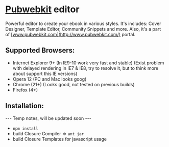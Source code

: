 # [Pubwebkit](http://www.pubwebkit.com/) editor

Powerful editor to create your ebook in various styles. It's includes: Cover Designer, Template Editor, Community Snippets and more.
Also, it's a part of [www.pubwebkit.com](http://www.pubwebkit.com/) portal.


## Supported Browsers:
* Internet Explorer 9+ (In IE9-10 work very fast and stable) (Exist problem with delayed rendering in IE7 & IE8, try to resolve it, but to think more about support this IE versions)
* Opera 12 (PC and Mac looks goog)
* Chrome (21+) (Looks good, not tested on previous builds)
* Firefox (4+)


## Installation:
--- Temp notes, will be updated soon ---
- `npm install`
- build Closure Compiler => `ant jar`
- build Closure Templates for javascript usage


